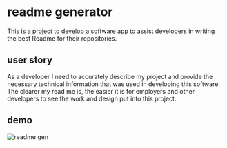 # readme generator

This is a project to develop a software app to assist developers in writing the best 
Readme for their repositories.

## user story

As a developer I need to accurately describe my project and provide the necessary 
technical information that was used in developing this software.  The clearer my 
read me is, the easier it is for employers and other developers to see the work and 
design put into this project.

## demo

![readme gen](https://user-images.githubusercontent.com/70453836/115095626-ef0e5b80-9eef-11eb-9194-73d1f748a110.gif)


